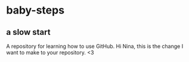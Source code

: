 # baby-steps
## a slow start

A repository for learning how to use GitHub. 
Hi Nina, this is the change I want to make to your repository. <3
